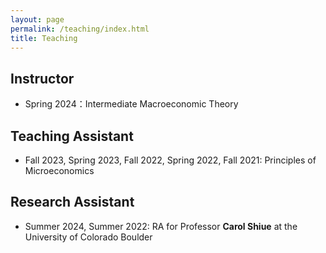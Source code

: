 ```yaml
---
layout: page
permalink: /teaching/index.html
title: Teaching
---
```


## Instructor

- Spring 2024：Intermediate Macroeconomic Theory

## Teaching Assistant
- Fall 2023, Spring 2023, Fall 2022, Spring 2022, Fall 2021: Principles of Microeconomics

## Research Assistant
- Summer 2024, Summer 2022: RA for Professor **Carol Shiue** at the University of Colorado Boulder
